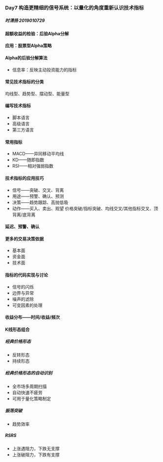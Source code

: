 ### Day7 构造更精细的信号系统：以量化的角度重新认识技术指标
##### 时清扬 2019010729
#### 超额收益的检验：后验Alpha分解
#### 应用：股票型Alpha策略
#### Alpha的后验分解算法
+ 信息率：反映主动投资能力的指标

#### 常见技术指标的分类
均线型、趋势型、摆动型、能量型
#### 编写技术指标
+ 脚本语言
+ 高级语言
+ 第三方语言
#### 常用指标
+ MACD——异同移动平均线
+ KD——随即指数
+ RSI——相对强弱指数
#### 技术指标的应用技巧
+ 信号——突破、交叉、背离
+ 用途——预警、确认、预测
+ 决策——趋势跟踪、高抛低吸
+ 动作——买入、卖出、观望
价格突破/指标突破、均线交叉/其他指标交叉、顶背离/底背离
#### 延迟、预警、确认
#### 更多的交易决策依据
+ 基本面
+ 资金面
+ 技术面
#### 指标的代码实现与讨论
+ 信号的闪烁
+ 边界与异常
+ 噪声的滤除
+ 可变因素的处理
#### 收益分布——时间/收益/频次
#### K线形态组合
##### 经典价格形态
+ 反转形态
+ 持续形态
##### 经典价格形态的自动识别
+ 全市场多周期扫描
+ 自动快速不疲劳
+ 可用于量化策略制定
##### 振荡突破
+ 趋势效率
##### RSRS
+ 上涨遇阻力，下跌无支撑
+ 上涨破阻力，下跌有支撑
